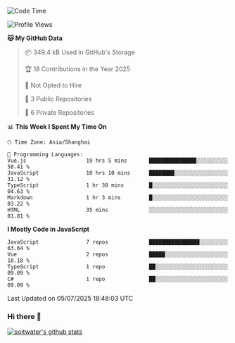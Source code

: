 <!--START_SECTION:waka-->
![Code Time](http://img.shields.io/badge/Code%20Time-5%2C239%20hrs%2036%20mins-blue)

![Profile Views](http://img.shields.io/badge/Profile%20Views-0-blue)

**🐱 My GitHub Data** 

> 📦 349.4 kB Used in GitHub's Storage 
 > 
> 🏆 18 Contributions in the Year 2025
 > 
> 🚫 Not Opted to Hire
 > 
> 📜 3 Public Repositories 
 > 
> 🔑 6 Private Repositories 
 > 
📊 **This Week I Spent My Time On** 

```text
🕑︎ Time Zone: Asia/Shanghai

💬 Programming Languages: 
Vue.js                   19 hrs 5 mins       ███████████████░░░░░░░░░░   58.41 % 
JavaScript               10 hrs 10 mins      ████████░░░░░░░░░░░░░░░░░   31.12 % 
TypeScript               1 hr 30 mins        █░░░░░░░░░░░░░░░░░░░░░░░░   04.63 % 
Markdown                 1 hr 3 mins         █░░░░░░░░░░░░░░░░░░░░░░░░   03.22 % 
HTML                     35 mins             ░░░░░░░░░░░░░░░░░░░░░░░░░   01.81 % 
```

**I Mostly Code in JavaScript** 

```text
JavaScript               7 repos             ████████████████░░░░░░░░░   63.64 % 
Vue                      2 repos             █████░░░░░░░░░░░░░░░░░░░░   18.18 % 
TypeScript               1 repo              ██░░░░░░░░░░░░░░░░░░░░░░░   09.09 % 
C#                       1 repo              ██░░░░░░░░░░░░░░░░░░░░░░░   09.09 % 
```




 Last Updated on 05/07/2025 18:48:03 UTC
<!--END_SECTION:waka-->

### Hi there 👋
[![soitwater's github stats](https://github-readme-stats.vercel.app/api?username=soitwater)](https://github.com/soitwater/github-readme-stats)
